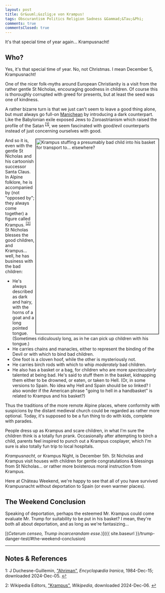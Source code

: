 ```yaml
---
layout: post
title: Gr&uuml;&szlig;e von Krampus!
tags: Obscurantism Politics Religion Sadness &Gammad;&Tau;&Phi;
comments: true
commentsClosed: true
---
```


It's that special time of year again&hellip; Krampusnacht!  


## Who?  

Yes, it's that special time of year.  No, not Christmas.  I mean December 5, Krampusnacht!  

One of the nicer folk-myths around European Christianity is a visit from the rather gentle
St Nicholas, encouraging goodness in children.  Of course this is thoroughly corrupted
with greed for presents, but at least the seed was one of kindness.  

A rather bizarre turn is that we just can't seem to leave a good thing alone, but must
always go full-on [Manichean](https://en.wikipedia.org/wiki/Manichaeism) by introducing a
dark counterpart.  Like the Babylonian exile exposed Jews to Zoroastrianism which raised the
profile of the Satan <sup id="fn1a">[[1]](#fn1)</sup>, we seem fascinated with good/evil
counterparts instead of just concerning ourselves with good.  

<a href="{{ site.baseurl }}/images/2024-12-06-gruss-von-krampus.jpg"><img src="{{ site.baseurl }}/images/2024-12-06-gruss-von-krampus-thumb.jpg" width="400" height="635" alt="Krampus stuffing a presumably bad child into his basket for transport to&hellip; elsewhere?" title="Krampus stuffing a presumably bad child into his basket for transport to&hellip; elsewhere?" style="float: right; margin: 3px 3px 3px 3px; border: 1px solid #000000;"></a>
And so it is, even with the gentle St Nicholas and his cartoonish successor Santa Claus.
In Alpine folklore, he is accompanied by (not "opposed by"; they always come together) a
figure called Krampus. <sup id="fn2a">[[2]](#fn2)</sup>  St Nicholas blesses the good
children, and Krampus&hellip; well, he has business with the bad children:
- He's always described as dark and hairy, with the horns of a goat and a long pointed
  tongue.  (Sometimes ridiculously long, as in he can pick up children with his tongue.)  
- He carries chains and manacles, either to represent the binding of the Devil or with
  which to bind bad children.  
- One foot is a cloven hoof, while the other is mysteriously not.  
- He carries birch rods with which to whip _moderately_ bad children.  
- He also has a basket or a bag, for children who are more _spectacularly_ talented at being
  bad.  He's said to stuff them in the basket, kidnapping them either to be drowned, or
  eaten, or taken to Hell.  (Or, in some versions to Spain.  No idea why Hell and Spain
  should be so linked? I also wonder if the American phrase "going to hell in a
  handbasket" is related to Krampus and his basket?)  

Thus the traditions of the more remote Alpine places, where conformity with suspicions by
the distant medieval church could be regarded as rather more optional.  Today, it's
supposed to be a fun thing to do with kids, complete with parades.  

People dress up as Krampus and scare children, in what I'm sure the children think is a
totally fun prank.  Occasionally after attempting to birch a child, parents feel inspired
to punch out a Krampus cosplayer, which I'm sure is also totally fun trip to local hospitals.  

_Krampusnacht_, or Krampus Night, is December 5th.  St Nicholas and Krampus visit houses
with children for gentle congratulations &amp; blessings from St Nicholas&hellip; or rather
more boisterous moral instruction from Krampus.  

Here at Ch&acirc;teau Weekend, we're happy to see that all of you have survived Krampusnacht
without deportation to Spain (or even warmer places).  


## The Weekend Conclusion  

Speaking of deportation, perhaps the esteemed Mr. Krampus could come evaluate Mr. Trump
for suitability to be put  in his basket?  I mean, they're both all about deportation, and as
long as we're fantasizing&hellip;  

[(_Ceterum censeo, Trump incarcerandam esse._)]({{ site.baseurl }}/trump-danger-test/#the-weekend-conclusion)  

---

## Notes &amp; References  

<!--
<sup id="fn1a">[[1]](#fn1)</sup>

<a id="fn1">1</a>: ***, ["***"](***), *** DOI: [***](***). [↩](#fn1a)  

<a href="{{ site.baseurl }}/images/***">
  <img src="{{ site.baseurl }}/images/***" width="400" height="***" alt="***" title="***" style="float: right; margin: 3px 3px 3px 3px; border: 1px solid #000000;">
</a>

<a href="***">
  <img src="{{ site.baseurl }}/images/***" width="550" height="***" alt="***" title="***" style="margin: 3px 3px 3px 3px; border: 1px solid #000000;">
</a>

<iframe width="400" height="224" src="***" allow="accelerometer; encrypted-media; gyroscope; picture-in-picture" allowfullscreen style="float: right; margin: 3px 3px 3px 3px; border: 1px solid #000000;"></iframe>
-->

<a id="fn1">1</a>: J Duchesne-Guillemin, ["Ahriman"](https://www.iranicaonline.org/articles/ahriman), _Encyclop&aelig;dia Iranica_, 1984-Dec-15; downloaded 2024-Dec-05. [↩](#fn1a)  

<a id="fn2">2</a>: Wikipedia Editors, ["Krampus"](https://en.wikipedia.org/wiki/Krampus), _Wikipedia_, downloaded 2024-Dec-06. [↩](#fn2a)  
